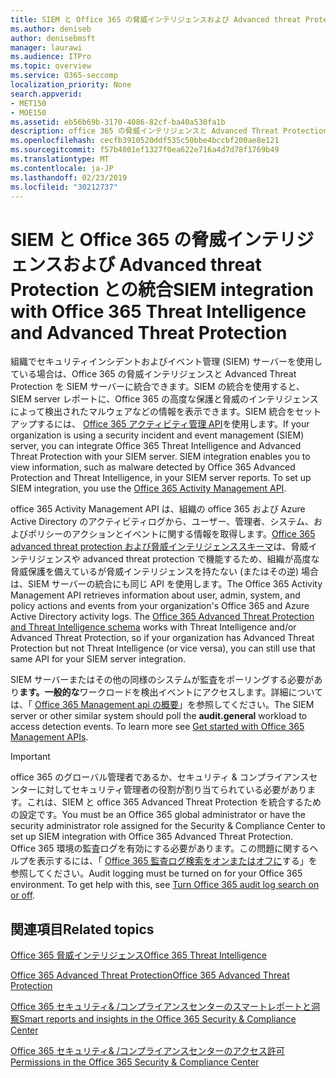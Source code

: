 ```yaml
---
title: SIEM と Office 365 の脅威インテリジェンスおよび Advanced threat Protection との統合
ms.author: deniseb
author: denisebmsft
manager: laurawi
ms.audience: ITPro
ms.topic: overview
ms.service: O365-seccomp
localization_priority: None
search.appverid:
- MET150
- MOE150
ms.assetid: eb56b69b-3170-4086-82cf-ba40a530fa1b
description: office 365 の脅威インテリジェンスと Advanced Threat Protection を使用して、組織の SIEM サーバーを office 365 アクティビティ管理 API と統合します。
ms.openlocfilehash: cecfb3910520ddf535c50bbe4bccbf200ae8e121
ms.sourcegitcommit: f57b4001ef1327f0ea622e716a4d7d78f1769b49
ms.translationtype: MT
ms.contentlocale: ja-JP
ms.lasthandoff: 02/23/2019
ms.locfileid: "30212737"
---
```

# <a name="siem-integration-with-office-365-threat-intelligence-and-advanced-threat-protection"></a><span data-ttu-id="b4506-103">SIEM と Office 365 の脅威インテリジェンスおよび Advanced threat Protection との統合</span><span class="sxs-lookup"><span data-stu-id="b4506-103">SIEM integration with Office 365 Threat Intelligence and Advanced Threat Protection</span></span>

<span data-ttu-id="b4506-p101">組織でセキュリティインシデントおよびイベント管理 (SIEM) サーバーを使用している場合は、Office 365 の脅威インテリジェンスと Advanced Threat Protection を SIEM サーバーに統合できます。SIEM の統合を使用すると、SIEM server レポートに、Office 365 の高度な保護と脅威のインテリジェンスによって検出されたマルウェアなどの情報を表示できます。SIEM 統合をセットアップするには、 [Office 365 アクティビティ管理 API](https://docs.microsoft.com/office/office-365-management-api/office-365-management-activity-api-reference)を使用します。</span><span class="sxs-lookup"><span data-stu-id="b4506-p101">If your organization is using a security incident and event management (SIEM) server, you can integrate Office 365 Threat Intelligence and Advanced Threat Protection with your SIEM server. SIEM integration enables you to view information, such as malware detected by Office 365 Advanced Protection and Threat Intelligence, in your SIEM server reports. To set up SIEM integration, you use the [Office 365 Activity Management API](https://docs.microsoft.com/office/office-365-management-api/office-365-management-activity-api-reference).</span></span> 

<span data-ttu-id="b4506-p102">office 365 Activity Management API は、組織の office 365 および Azure Active Directory のアクティビティログから、ユーザー、管理者、システム、およびポリシーのアクションとイベントに関する情報を取得します。[Office 365 advanced threat protection および脅威インテリジェンススキーマ](https://docs.microsoft.com/office/office-365-management-api/office-365-management-activity-api-schema#office-365-advanced-threat-protection-and-threat-intelligence-schema)は、脅威インテリジェンスや advanced threat protection で機能するため、組織が高度な脅威保護を備えているが脅威インテリジェンスを持たない (またはその逆) 場合は、SIEM サーバーの統合にも同じ API を使用します。</span><span class="sxs-lookup"><span data-stu-id="b4506-p102">The Office 365 Activity Management API retrieves information about user, admin, system, and policy actions and events from your organization's Office 365 and Azure Active Directory activity logs. The [Office 365 Advanced Threat Protection and Threat Intelligence schema](https://docs.microsoft.com/office/office-365-management-api/office-365-management-activity-api-schema#office-365-advanced-threat-protection-and-threat-intelligence-schema) works with Threat Intelligence and/or Advanced Threat Protection, so if your organization has Advanced Threat Protection but not Threat Intelligence (or vice versa), you can still use that same API for your SIEM server integration.</span></span> 

<span data-ttu-id="b4506-p103">SIEM サーバーまたはその他の同様のシステムが監査をポーリングする必要があり**ます。一般的な**ワークロードを検出イベントにアクセスします。詳細については、「 [Office 365 Management api の概要](https://docs.microsoft.com/office/office-365-management-api/get-started-with-office-365-management-apis)」を参照してください。</span><span class="sxs-lookup"><span data-stu-id="b4506-p103">The SIEM server or other similar system should poll the **audit.general** workload to access detection events. To learn more see [Get started with Office 365 Management APIs](https://docs.microsoft.com/office/office-365-management-api/get-started-with-office-365-management-apis).</span></span> 

> [!IMPORTANT]
> <span data-ttu-id="b4506-111">office 365 のグローバル管理者であるか、セキュリティ & コンプライアンスセンターに対してセキュリティ管理者の役割が割り当てられている必要があります。これは、SIEM と office 365 Advanced Threat Protection を統合するための設定です。</span><span class="sxs-lookup"><span data-stu-id="b4506-111">You must be an Office 365 global administrator or have the security administrator role assigned for the Security & Compliance Center to set up SIEM integration with Office 365 Advanced Threat Protection.</span></span><br/><span data-ttu-id="b4506-p104">Office 365 環境の監査ログを有効にする必要があります。この問題に関するヘルプを表示するには、「 [Office 365 監査ログ検索をオンまたはオフに](turn-audit-log-search-on-or-off.md)する」を参照してください。</span><span class="sxs-lookup"><span data-stu-id="b4506-p104">Audit logging must be turned on for your Office 365 environment. To get help with this, see [Turn Office 365 audit log search on or off](turn-audit-log-search-on-or-off.md).</span></span>

## <a name="related-topics"></a><span data-ttu-id="b4506-114">関連項目</span><span class="sxs-lookup"><span data-stu-id="b4506-114">Related topics</span></span>

[<span data-ttu-id="b4506-115">Office 365 脅威インテリジェンス</span><span class="sxs-lookup"><span data-stu-id="b4506-115">Office 365 Threat Intelligence</span></span>](office-365-ti.md)

[<span data-ttu-id="b4506-116">Office 365 Advanced Threat Protection</span><span class="sxs-lookup"><span data-stu-id="b4506-116">Office 365 Advanced Threat Protection</span></span>](office-365-atp.md)

[<span data-ttu-id="b4506-117">Office 365 セキュリティ&amp; /コンプライアンスセンターのスマートレポートと洞察</span><span class="sxs-lookup"><span data-stu-id="b4506-117">Smart reports and insights in the Office 365 Security &amp; Compliance Center</span></span>](reports-and-insights-in-security-and-compliance.md)
  
[<span data-ttu-id="b4506-118">Office 365 セキュリティ&amp; /コンプライアンスセンターのアクセス許可</span><span class="sxs-lookup"><span data-stu-id="b4506-118">Permissions in the Office 365 Security &amp; Compliance Center</span></span>](permissions-in-the-security-and-compliance-center.md)
  

